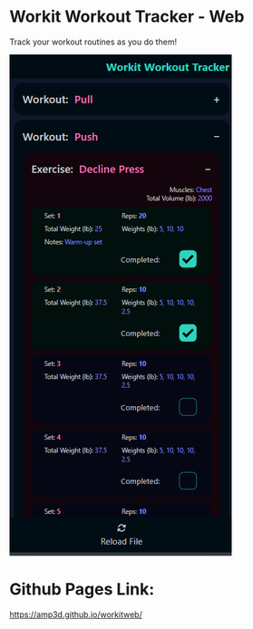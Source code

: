 # Workit Workout Tracker - Web

Track your workout routines as you do them!

![Preview](https://raw.githubusercontent.com/AMP3D/workitweb/main/preview.PNG)

# Github Pages Link:

https://amp3d.github.io/workitweb/
